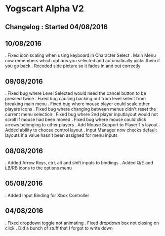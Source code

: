 # Yogscart Alpha V2

## Changelog : Started 04/08/2016

## 10/08/2016

. Fixed icon scaling when using keyboard in Character Select
. Main Menu now remembers which options you selected and automatically picks them if you go back
. Recoded side picture so it fades in and out correctly

## 09/08/2016

. Fixed bug where Level Selected would need the cancel button to be pressed twice
. Fixed bug causing backing out from level select from breaking main menu
. Fixed bug where mouse player could scale other players icons
. Fixed bug where changing between menus didn't reset the current menu selection
. Fixed bug where 2nd player inputlayout would not scroll if mouse had been moved
. Fixed bug where mouse could click arrows belonging to other players
. Add Mouse Support to Player 1's layout
. Added ability to choose control layout
. Input Manager now checks default layouts if a value hasn't been assigned for menu inputs

## 08/08/2016

. Added Arrow Keys, ctrl, alt and shift inputs to bindings
. Added Q/E and LB/RB icons to the options menu

## 05/08/2016

. Added Input Binding for Xbox Controller

## 04/08/2016

. Fixed dropdown toggle not animating
. Fixed dropdown box not closing on click
. Did a bunch of stuff that I forgot to write down
